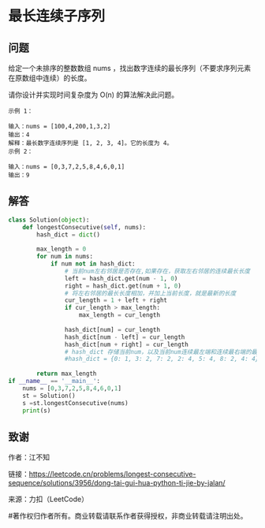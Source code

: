 # 最长连续子序列
## 问题
给定一个未排序的整数数组 nums ，找出数字连续的最长序列（不要求序列元素在原数组中连续）的长度。

请你设计并实现时间复杂度为 O(n) 的算法解决此问题。

 
```
示例 1：

输入：nums = [100,4,200,1,3,2]
输出：4
解释：最长数字连续序列是 [1, 2, 3, 4]。它的长度为 4。
示例 2：

输入：nums = [0,3,7,2,5,8,4,6,0,1]
输出：9
```
## 解答
```python
class Solution(object):
    def longestConsecutive(self, nums):
        hash_dict = dict()
        
        max_length = 0
        for num in nums:
            if num not in hash_dict:
                # 当前num左右邻居是否存在,如果存在，获取左右邻居的连续最长长度
                left = hash_dict.get(num - 1, 0)
                right = hash_dict.get(num + 1, 0)
                # 将左右邻居的最长长度相加，并加上当前长度，就是最新的长度 
                cur_length = 1 + left + right
                if cur_length > max_length:
                    max_length = cur_length
                
                hash_dict[num] = cur_length
                hash_dict[num - left] = cur_length
                hash_dict[num + right] = cur_length
                # hash_dict 存储当前num，以及当前num连续最左端和连续最右端的最长连续长度，如num=4时，有如下：
                #hash_dict = {0: 1, 3: 2, 7: 2, 2: 4, 5: 4, 8: 2, 4: 4}
                
        return max_length
if __name__ == '__main__':
    nums = [0,3,7,2,5,8,4,6,0,1]
    st = Solution()
    s =st.longestConsecutive(nums)
    print(s)
```
## 致谢
作者：江不知

链接：https://leetcode.cn/problems/longest-consecutive-sequence/solutions/3956/dong-tai-gui-hua-python-ti-jie-by-jalan/

来源：力扣（LeetCode）

#著作权归作者所有。商业转载请联系作者获得授权，非商业转载请注明出处。

